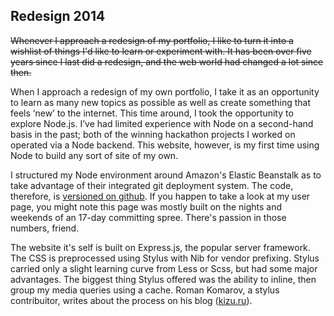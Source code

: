## Redesign 2014
~~Whenever I approach a redesign of my portfolio, I like to turn it into a wishlist of things I'd like to learn or experiment with. It has been over five years since I last did a redesign, and the web world had changed a lot since then.~~


When I approach a redesign of my own portfolio, I take it as an opportunity to learn as many new topics as possible as well as create something that feels ‘new’ to the internet. This time around, I took the opportunity to explore Node.js. I’ve had limited experience with Node on a second-hand basis in the past; both of the winning hackathon projects I worked on operated via a Node backend. This website, however, is my first time using Node to build any sort of site of my own.

I structured my Node environment around Amazon's Elastic Beanstalk as to take advantage of their integrated git deployment system. The code, therefore, is <a href='https://github.com/jthiller/personal-website'>versioned on github</a>. If you happen to take a look at my user page, you might note this page was mostly built on the nights and weekends of an 17-day committing spree. There's passion in those numbers, friend.

The website it's self is built on Express.js, the popular server framework. The CSS is preprocessed using Stylus with Nib for vendor prefixing. Stylus carried only a slight learning curve from Less or Scss, but had some major advantages. The biggest thing Stylus offered was the ability to inline, then group my media queries using a cache. Roman Komarov, a stylus contribuitor, writes about the process on his blog (<a href='http://kizu.ru/en/issues/new-stylus-features/'>kizu.ru</a>).
